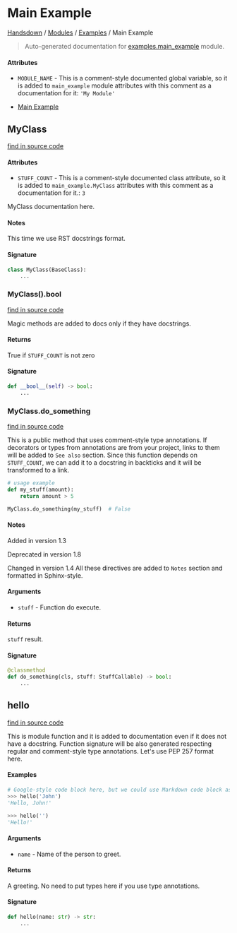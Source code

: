 # Main Example

[Handsdown](../README.md#-handsdown---python-documentation-generator) / [Modules](../MODULES.md#modules) / [Examples](index.md#examples) / Main Example

> Auto-generated documentation for [examples.main_example](https://github.com/vemel/handsdown/blob/main/examples/main_example.py) module.

#### Attributes

- `MODULE_NAME` - This is a comment-style documented global variable, so it is added to
  `main_example` module attributes with this comment as a documentation for it: `'My Module'`


- [Main Example](#main-example)

## MyClass

[find in source code](https://github.com/vemel/handsdown/blob/main/examples/main_example.py#L54)

#### Attributes

- `STUFF_COUNT` - This is a comment-style documented class attribute, so it is added to
  `main_example.MyClass` attributes with this comment as a documentation for it.: `3`


MyClass documentation here.

#### Notes

This time we use RST docstrings format.

#### Signature

```python
class MyClass(BaseClass):
    ...
```

### MyClass().__bool__

[find in source code](https://github.com/vemel/handsdown/blob/main/examples/main_example.py#L92)

Magic methods are added to docs only if they have docstrings.

#### Returns

True if `STUFF_COUNT` is not zero

#### Signature

```python
def __bool__(self) -> bool:
    ...
```

### MyClass.do_something

[find in source code](https://github.com/vemel/handsdown/blob/main/examples/main_example.py#L65)

This is a public method that uses comment-style type annotations. If decorators
or types from annotations are from your project, links to them will be added
to `See also` section. Since this function depends on `STUFF_COUNT`, we can add
it to a docstring in backticks and it will be transformed to a link.
```python
# usage example
def my_stuff(amount):
    return amount > 5

MyClass.do_something(my_stuff)  # False
```

#### Notes

Added in version 1.3

Deprecated in version 1.8

Changed in version 1.4
    All these directives are added to `Notes` section and formatted in Sphinx-style.

#### Arguments

- `stuff` - Function do execute.

#### Returns

`stuff` result.

#### Signature

```python
@classmethod
def do_something(cls, stuff: StuffCallable) -> bool:
    ...
```



## hello

[find in source code](https://github.com/vemel/handsdown/blob/main/examples/main_example.py#L27)

This is module function and it is added to documentation even if it does
not have a docstring. Function signature will be also generated respecting
regular and comment-style type annotations. Let's use PEP 257 format here.

#### Examples

```python
# Google-style code block here, but we could use Markdown code block as well
>>> hello('John')
'Hello, John!'

>>> hello('')
'Hello!'
```

#### Arguments

- `name` - Name of the person to greet.

#### Returns

A greeting. No need to put types here if you use type annotations.

#### Signature

```python
def hello(name: str) -> str:
    ...
```


